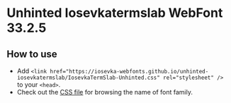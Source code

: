 # Unhinted Iosevkatermslab WebFont 33.2.5

## How to use

- Add `<link href="https://iosevka-webfonts.github.io/unhinted-iosevkatermslab/IosevkaTermSlab-Unhinted.css" rel="stylesheet" />` to your `<head>`.
- Check out the [CSS file](./IosevkaTermSlab-Unhinted.css) for browsing the name of font family.
